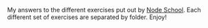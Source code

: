 My answers to the different exercises put out by [Node School](http://nodeschool.io/).  Each different set of exercises are separated by folder. Enjoy!
